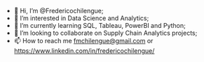 - 👋 Hi, I’m @Fredericochilengue;
- 👀 I’m interested in Data Science and Analytics;
- 🌱 I’m currently learning SQL, Tableau, PowerBI and Python;
- 💞️ I’m looking to collaborate on Supply Chain Analytics projects;
- 📫 How to reach me fmchilengue@gmail.com or https://www.linkedin.com/in/fredericochilengue/

<!---
Fredericochilengue/Fredericochilengue is a ✨ special ✨ repository because its `README.md` (this file) appears on your GitHub profile.
You can click the Preview link to take a look at your changes.
--->
